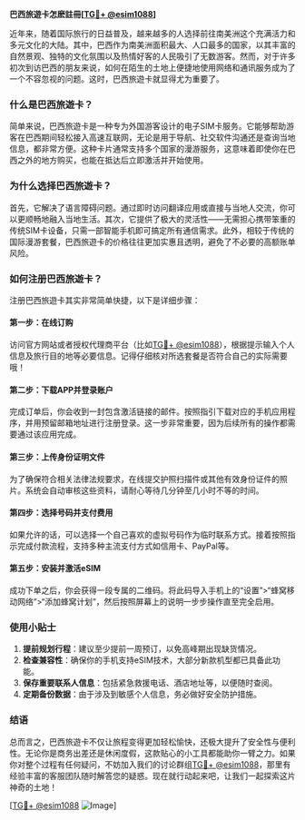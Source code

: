 **巴西旅遊卡怎麽註冊[[TG💪+ @esim1088](https://t.me/s/esim1088)]**

近年来，随着国际旅行的日益普及，越来越多的人选择前往南美洲这个充满活力和多元文化的大陆。其中，巴西作为南美洲面积最大、人口最多的国家，以其丰富的自然景观、独特的文化氛围以及热情好客的人民吸引了无数游客。然而，对于许多初次到访巴西的朋友来说，如何在陌生的土地上便捷地使用网络和通讯服务成为了一个不容忽视的问题。这时，巴西旅遊卡就显得尤为重要了。

### 什么是巴西旅遊卡？

简单来说，巴西旅遊卡是一种专为外国游客设计的电子SIM卡服务。它能够帮助游客在巴西期间轻松接入高速互联网，无论是用于导航、社交软件沟通还是查询当地信息，都非常方便。这种卡片通常支持多个国家的漫游服务，这意味着即使你在巴西之外的地方购买，也能在抵达后立即激活并开始使用。

### 为什么选择巴西旅遊卡？

首先，它解决了语言障碍问题。通过即时访问翻译应用或直接与当地人交流，你可以更顺畅地融入当地生活。其次，它提供了极大的灵活性——无需担心携带笨重的传统SIM卡设备，只需一部智能手机即可搞定所有通信需求。此外，相较于传统的国际漫游套餐，巴西旅遊卡的价格往往更加实惠且透明，避免了不必要的高额账单风险。

### 如何注册巴西旅遊卡？

注册巴西旅遊卡其实非常简单快捷，以下是详细步骤：

#### 第一步：在线订购
访问官方网站或者授权代理商平台（比如[TG💪+ @esim1088](https://t.me/s/esim1088)），根据提示输入个人信息及旅行目的地等必要信息。记得仔细核对所选套餐是否符合自己的实际需要哦！

#### 第二步：下载APP并登录账户
完成订单后，你会收到一封包含激活链接的邮件。按照指引下载对应的手机应用程序，并用预留邮箱地址进行注册登录。这一步非常重要，因为后续所有的操作都需要通过该应用完成。

#### 第三步：上传身份证明文件
为了确保符合相关法律法规要求，在线提交护照扫描件或其他有效身份证件的照片。系统会自动审核这些资料，请耐心等待几分钟至几小时不等的时间。

#### 第四步：选择号码并支付费用
如果允许的话，可以选择一个自己喜欢的虚拟号码作为临时联系方式。接着按照指示完成付款流程，支持多种主流支付方式如信用卡、PayPal等。

#### 第五步：安装并激活eSIM
成功下单之后，你会获得一段专属的二维码。将此码导入手机上的“设置”>“蜂窝移动网络”>“添加蜂窝计划”，然后按照屏幕上的说明一步步操作直至完全启用。

### 使用小贴士

1. **提前规划行程**：建议至少提前一周预订，以免高峰期出现缺货情况。
2. **检查兼容性**：确保你的手机支持eSIM技术，大部分新款机型都已具备此功能。
3. **保存重要联系人信息**：包括紧急救援电话、酒店地址等，以便随时查阅。
4. **定期备份数据**：由于涉及到敏感个人信息，务必做好安全防护措施。

### 结语

总而言之，巴西旅遊卡不仅让旅程变得更加轻松愉快，还极大提升了安全性与便利性。无论你是商务出差还是休闲度假，这款贴心的小工具都能助你一臂之力。如果你对整个过程有任何疑问，不妨加入我们的讨论群组[TG💪+ @esim1088](https://t.me/s/esim1088)，那里有经验丰富的客服团队随时解答您的疑惑。现在就行动起来吧，让我们一起探索这片神奇的土地！

[[TG💪+ @esim1088](https://t.me/s/esim1088) ![Image](https://i.postimg.cc/4NQfJmqS/Snipaste-2025-05-13-00-14-12.png)]